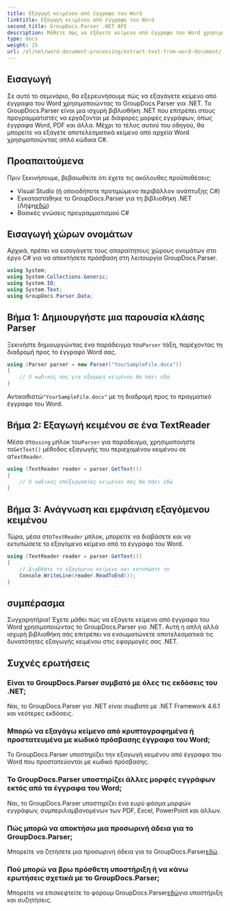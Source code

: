 ```yaml
---
title: Εξαγωγή κειμένου από έγγραφο του Word
linktitle: Εξαγωγή κειμένου από έγγραφο του Word
second_title: GroupDocs.Parser .NET API
description: Μάθετε πώς να εξάγετε κείμενο από έγγραφα του Word χρησιμοποιώντας το GroupDocs.Parser για .NET. Οδηγός βήμα προς βήμα με παραδείγματα κώδικα.
type: docs
weight: 15
url: /el/net/word-document-processing/extract-text-from-word-document/
---
```

## Εισαγωγή
Σε αυτό το σεμινάριο, θα εξερευνήσουμε πώς να εξαγάγετε κείμενο από έγγραφα του Word χρησιμοποιώντας το GroupDocs.Parser για .NET. Το GroupDocs.Parser είναι μια ισχυρή βιβλιοθήκη .NET που επιτρέπει στους προγραμματιστές να εργάζονται με διάφορες μορφές εγγράφων, όπως έγγραφα Word, PDF και άλλα. Μέχρι το τέλος αυτού του οδηγού, θα μπορείτε να εξάγετε αποτελεσματικά κείμενο από αρχεία Word χρησιμοποιώντας απλό κώδικα C#.
## Προαπαιτούμενα
Πριν ξεκινήσουμε, βεβαιωθείτε ότι έχετε τις ακόλουθες προϋποθέσεις:
- Visual Studio (ή οποιοδήποτε προτιμώμενο περιβάλλον ανάπτυξης C#)
- Εγκαταστάθηκε το GroupDocs.Parser για τη βιβλιοθήκη .NET (Λήψη[εδώ](https://releases.groupdocs.com/parser/net/))
- Βασικές γνώσεις προγραμματισμού C#

## Εισαγωγή χώρων ονομάτων
Αρχικά, πρέπει να εισαγάγετε τους απαραίτητους χώρους ονομάτων στο έργο C# για να αποκτήσετε πρόσβαση στη λειτουργία GroupDocs.Parser.
```csharp
using System;
using System.Collections.Generic;
using System.IO;
using System.Text;
using GroupDocs.Parser.Data;
```
## Βήμα 1: Δημιουργήστε μια παρουσία κλάσης Parser
 Ξεκινήστε δημιουργώντας ένα παράδειγμα του`Parser` τάξη, παρέχοντας τη διαδρομή προς το έγγραφο Word σας.
```csharp
using (Parser parser = new Parser("YourSampleFile.docx"))
{
    // Ο κωδικός σας για εξαγωγή κειμένου θα πάει εδώ
}
```
 Αντικαθιστώ`"YourSampleFile.docx"` με τη διαδρομή προς το πραγματικό έγγραφο του Word.
## Βήμα 2: Εξαγωγή κειμένου σε ένα TextReader
 Μέσα στο`using` μπλοκ του`Parser` για παράδειγμα, χρησιμοποιήστε το`GetText()` μέθοδος εξαγωγής του περιεχομένου κειμένου σε α`TextReader`.
```csharp
using (TextReader reader = parser.GetText())
{
    // Ο κωδικός επεξεργασίας κειμένου σας θα πάει εδώ
}
```
## Βήμα 3: Ανάγνωση και εμφάνιση εξαγόμενου κειμένου
 Τώρα, μέσα στο`TextReader` μπλοκ, μπορείτε να διαβάσετε και να εκτυπώσετε το εξαγόμενο κείμενο από το έγγραφο του Word.
```csharp
using (TextReader reader = parser.GetText())
{
    // Διαβάστε το εξαγόμενο κείμενο και εκτυπώστε το
    Console.WriteLine(reader.ReadToEnd());
}
```

## συμπέρασμα
Συγχαρητήρια! Έχετε μάθει πώς να εξάγετε κείμενο από έγγραφα του Word χρησιμοποιώντας το GroupDocs.Parser για .NET. Αυτή η απλή αλλά ισχυρή βιβλιοθήκη σάς επιτρέπει να ενσωματώνετε αποτελεσματικά τις δυνατότητες εξαγωγής κειμένου στις εφαρμογές σας .NET.

## Συχνές ερωτήσεις
### Είναι το GroupDocs.Parser συμβατό με όλες τις εκδόσεις του .NET;
Ναι, το GroupDocs.Parser για .NET είναι συμβατό με .NET Framework 4.6.1 και νεότερες εκδόσεις.
### Μπορώ να εξαγάγω κείμενο από κρυπτογραφημένα ή προστατευμένα με κωδικό πρόσβασης έγγραφα του Word;
Το GroupDocs.Parser υποστηρίζει την εξαγωγή κειμένου από έγγραφα του Word που προστατεύονται με κωδικό πρόσβασης.
### Το GroupDocs.Parser υποστηρίζει άλλες μορφές εγγράφων εκτός από τα έγγραφα του Word;
Ναι, το GroupDocs.Parser υποστηρίζει ένα ευρύ φάσμα μορφών εγγράφων, συμπεριλαμβανομένων των PDF, Excel, PowerPoint και άλλων.
### Πώς μπορώ να αποκτήσω μια προσωρινή άδεια για το GroupDocs.Parser;
 Μπορείτε να ζητήσετε μια προσωρινή άδεια για το GroupDocs.Parser[εδώ](https://purchase.groupdocs.com/temporary-license/).
### Πού μπορώ να βρω πρόσθετη υποστήριξη ή να κάνω ερωτήσεις σχετικά με το GroupDocs.Parser;
 Μπορείτε να επισκεφτείτε το φόρουμ GroupDocs.Parser[εδώ](https://forum.groupdocs.com/c/parser/17)για υποστήριξη και συζητήσεις.